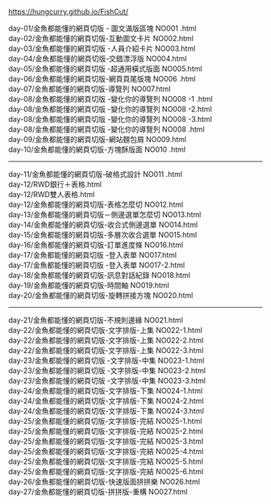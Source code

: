  https://hungcurry.github.io/FishCut/
 
 day-01/金魚都能懂的網頁切版 - 圖文滿版區塊 NO001 .html <br>
 day-02/金魚都能懂的網頁切版-互動圖文卡片 NO002.html <br>
 day-03/金魚都能懂的網頁切版 -人員介紹卡片 NO003.html <br> 
 day-04/金魚都能懂的網頁切版-交錯漂浮版 NO004.html <br>
 day-05/金魚都能懂的網頁切版 -超通用橫式版面 NO005.html  <br>
 day-06/金魚都能懂的網頁切版-網頁頁尾版塊 NO006 .html <br>
 day-07/金魚都能懂的網頁切版-導覽列 NO007.html <br>
 day-08/金魚都能懂的網頁切版 -變化你的導覽列 NO008 -1 .html <br>
 day-08/金魚都能懂的網頁切版 -變化你的導覽列 NO008 -2.html <br>
 day-08/金魚都能懂的網頁切版 -變化你的導覽列 NO008 -3.html <br>
 day-08/金魚都能懂的網頁切版 -變化你的導覽列 NO008 .html <br>
 day-09/金魚都能懂的網頁切版-網站麵包屑 NO009.html <br>
 day-10/金魚都能懂的網頁切版-方塊酥版面 NO010 .html <br>
 
------------------------------------------------------------------------

 day-11/金魚都能懂的網頁切版-破格式設計 NO011 .html <br>
 day-12/RWD銀行＋表格.html <br>
 day-12/RWD雙人表格.html <br>
 day-12/金魚都能懂的網頁切版-表格怎麼切 NO012.html <br>
 day-13/金魚都能懂的網頁切版－側邊選單怎麼切 NO013.html <br>
 day-14/金魚都能懂的網頁切版-收合式側邊選單 NO014.html <br>
 day-15/金魚都能懂的網頁切版-多層次收合選單 NO015.html <br>
 day-16/金魚都能懂的網頁切版-訂單進度條 NO016.html <br>
 day-17/金魚都能懂的網頁切版 -登入表單 NO017.html <br>
 day-17/金魚都能懂的網頁切版 -登入表單 NO017-2.html <br>
 day-18/金魚都能懂的網頁切版-訊息對話紀錄 NO018.html <br>
 day-19/金魚都能懂的網頁切版-時間軸 NO019.html <br>
 day-20/金魚都能懂的網頁切版-旋轉拼接方塊 NO020.html <br>

------------------------------------------------------------------------

 day-21/金魚都能懂的網頁切版-不規則邊緣 NO021.html <br>
 day-22/金魚都能懂的網頁切版-文字排版-上集 NO022-1.html <br>
 day-22/金魚都能懂的網頁切版-文字排版-上集 NO022-2.html <br>
 day-22/金魚都能懂的網頁切版-文字排版-上集 NO022-3.html <br>
 day-23/金魚都能懂的網頁切版 -文字排版-中集 NO023-1.html <br>
 day-23/金魚都能懂的網頁切版 -文字排版-中集 NO023-2.html <br>
 day-23/金魚都能懂的網頁切版 -文字排版-中集 NO023-3.html <br>
 day-24/金魚都能懂的網頁切版-文字排版-下集 NO024-1.html <br>
 day-24/金魚都能懂的網頁切版-文字排版-下集 NO024-2.html <br>
 day-24/金魚都能懂的網頁切版-文字排版-下集 NO024-3.html <br>
 day-25/金魚都能懂的網頁切版-文字排版-完結 NO025-1.html <br>
 day-25/金魚都能懂的網頁切版-文字排版-完結 NO025-2.html <br>
 day-25/金魚都能懂的網頁切版-文字排版-完結 NO025-3.html <br>
 day-25/金魚都能懂的網頁切版-文字排版-完結 NO025-4.html <br>
 day-25/金魚都能懂的網頁切版-文字排版-完結 NO025-5.html <br>
 day-25/金魚都能懂的網頁切版-文字排版-完結 NO025-6.html <br>
 day-26/金魚都能懂的網頁切版-快速版面拼拼樂 NO026.html  <br>
 day-27/金魚都能懂的網頁切版-拼拼版-重構 NO027.html <br>
